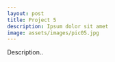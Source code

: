 ```yaml
---
layout: post
title: Project 5
description: Ipsum dolor sit amet
image: assets/images/pic05.jpg
---
```


Description..